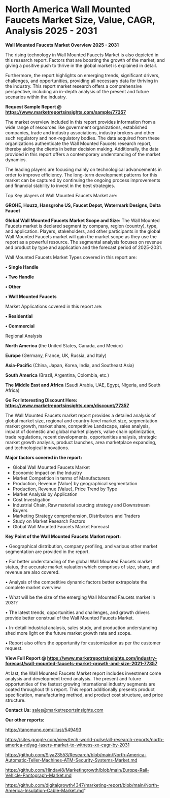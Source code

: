 # North America Wall Mounted Faucets Market Size, Value, CAGR, Analysis 2025 - 2031

<Strong> Wall Mounted Faucets Market Overview 2025 - 2031</strong>

The rising technology in Wall Mounted Faucets Market is also depicted in this research report. Factors that are boosting the growth of the market, and giving a positive push to thrive in the global market is explained in detail.

Furthermore, the report highlights on emerging trends, significant drivers, challenges, and opportunities, providing all necessary data for thriving in the industry. This report market research offers a comprehensive perspective, including an in-depth analysis of the present and future scenarios within the industry.

<strong>Request Sample Report @ <a href=https://www.marketreportsinsights.com/sample/77357>https://www.marketreportsinsights.com/sample/77357</a></strong>

The market overview included in this report provides information from a wide range of resources like government organizations, established companies, trade and industry associations, industry brokers and other such regulatory and non-regulatory bodies. The data acquired from these organizations authenticate the Wall Mounted Faucets research report, thereby aiding the clients in better decision making. Additionally, the data provided in this report offers a contemporary understanding of the market dynamics.

The leading players are focusing mainly on technological advancements in order to improve efficiency. The long-term development patterns for this market can be captured by continuing the ongoing process improvements and financial stability to invest in the best strategies.

Top Key players of Wall Mounted Faucets Market are:

<strong>GROHE, Houzz, Hansgrohe US, Faucet Depot, Watermark Designs, Delta Faucet</strong>

<strong><b>Global Wall Mounted Faucets Market Scope and Size:</b></strong>
The Wall Mounted Faucets market is declared segment by company, region (country), type, and application. Players, stakeholders, and other participants in the global Wall Mounted Faucets market will gain the market scope as they use the report as a powerful resource. The segmental analysis focuses on revenue and product by type and application and the forecast period of 2025-2031.

Wall Mounted Faucets Market Types covered in this report are:

<strong>• Single Handle

• Two Handle

• Other

• Wall Mounted Faucets</strong>

Market Applications covered in this report are:

<strong>• Residential

• Commercial</strong> 

Regional Analysis

<strong>North America</strong> (the United States, Canada, and Mexico)

<strong>Europe</strong> (Germany, France, UK, Russia, and Italy)

<strong>Asia-Pacific</strong> (China, Japan, Korea, India, and Southeast Asia)

<strong>South America</strong> (Brazil, Argentina, Colombia, etc.)

<strong>The Middle East and Africa</strong> (Saudi Arabia, UAE, Egypt, Nigeria, and South Africa)

<strong>Go For Interesting Discount Here: <a href=https://www.marketreportsinsights.com/discount/77357>https://www.marketreportsinsights.com/discount/77357</a></strong>

The Wall Mounted Faucets market report provides a detailed analysis of global market size, regional and country-level market size, segmentation market growth, market share, competitive Landscape, sales analysis, impact of domestic and global market players, value chain optimization, trade regulations, recent developments, opportunities analysis, strategic market growth analysis, product launches, area marketplace expanding, and technological innovations.

<strong><b>Major factors covered in the report:</b></strong>
<ul>
  <li>Global Wall Mounted Faucets Market </li>
  <li>Economic Impact on the Industry</li>
  <li>Market Competition in terms of Manufacturers</li>
  <li>Production, Revenue (Value) by geographical segmentation</li>
  <li>Production, Revenue (Value), Price Trend by Type</li>
  <li>Market Analysis by Application</li>
  <li>Cost Investigation</li>
  <li>Industrial Chain, Raw material sourcing strategy and Downstream Buyers</li>
  <li>Marketing Strategy comprehension, Distributors and Traders</li>
  <li>Study on Market Research Factors</li>
  <li>Global Wall Mounted Faucets Market Forecast</li>
</ul>

<strong><b>Key Point of the Wall Mounted Faucets Market report:</b></strong>

• Geographical distribution, company profiling, and various other market segmentation are provided in the report.

• For better understanding of the global Wall Mounted Faucets market status, the accurate market valuation which comprises of size, share, and revenue are also covered.

• Analysis of the competitive dynamic factors better extrapolate the complete market overview

• What will be the size of the emerging Wall Mounted Faucets market in 2031?

• The latest trends, opportunities and challenges, and growth drivers provide better construal of the Wall Mounted Faucets Market.

• In-detail industrial analysis, sales study, and production understanding shed more light on the future market growth rate and scope.

• Report also offers the opportunity for customization as per the customer request.

<strong><b>View Full Report @ <a href=https://www.marketreportsinsights.com/industry-forecast/wall-mounted-faucets-market-growth-and-size-2021-77357>https://www.marketreportsinsights.com/industry-forecast/wall-mounted-faucets-market-growth-and-size-2021-77357</a></b></strong>


At last, the Wall Mounted Faucets Market report includes investment come analysis and development trend analysis. The present and future opportunities of the fastest growing international industry segments are coated throughout this report. This report additionally presents product specification, manufacturing method, and product cost structure, and price structure.

<strong>Contact Us:</strong>
sales@marketreportsinsights.com

<strong>Our other reports:</strong>

<a href=https://tanomuno.com/illust/549493>https://tanomuno.com/illust/549493</a>

<a href=https://sites.google.com/view/tech-world-pulse/all-research-reports/north-america-ndyag-lasers-market-to-witness-xx-cagr-by-2031>https://sites.google.com/view/tech-world-pulse/all-research-reports/north-america-ndyag-lasers-market-to-witness-xx-cagr-by-2031</a>

<a href=https://github.com/Siya23553/Research/blob/main/North-America-Automatic-Teller-Machines-ATM-Security-Systems-Market.md>https://github.com/Siya23553/Research/blob/main/North-America-Automatic-Teller-Machines-ATM-Security-Systems-Market.md</a>

<a href=https://github.com/Hindavi8/Marketingrowth/blob/main/Europe-Rail-Vehicle-Pantograph-Market.md>https://github.com/Hindavi8/Marketingrowth/blob/main/Europe-Rail-Vehicle-Pantograph-Market.md</a>

<a href=https://github.com/digitalgrowth4347/marketing-report/blob/main/North-America-Insulation-Cable-Market.md>https://github.com/digitalgrowth4347/marketing-report/blob/main/North-America-Insulation-Cable-Market.md</a>"
